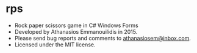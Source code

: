 # rps
* Rock paper scissors game in C# Windows Forms
* Developed by Athanasios Emmanouilidis in 2015.
* Please send bug reports and comments to athanasiosem@inbox.com.
* Licensed under the MIT license.
